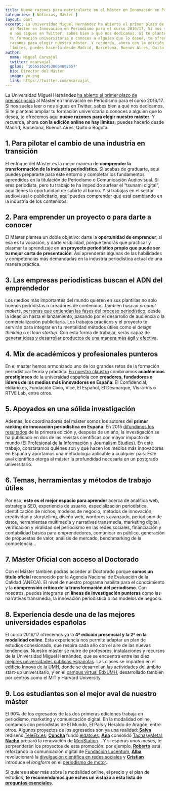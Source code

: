 ```yaml
---
title: Nueve razones para matricularte en el Máster en Innovación en Periodismo
categories: [ Noticias, Máster ]
layout: post
excerpt: La Universidad Miguel Hernández ha abierto el primer plazo de preinscripción
  al Máster en Innovación en Periodismo para el curso 2016/17. Si nos sueles leer
  o nos sigues en Twitter, sabes bien a qué nos dedicamos. Si te planteas ampliar
  tu formación universitaria o conoces a alguien que lo desea, te ofrecemos aquí nueve
  razones para elegir nuestro máster. Y recuerda, ahora con la edición online no hay
  límites, puedes hacerlo desde Madrid, Barcelona, Buenos Aires, Quito o Bogotá.
author:
  name: Miguel Carvajal
  twitter: mcarvajal_
  gplus: '105651624538664882557'
  bio: Director del Máster
  image: yo.png
  link: https://twitter.com/mcarvajal_
---
```


La Universidad Miguel Hernández [ha abierto el primer plazo de preinscripción](http://mip.umh.es/preinscripcion.html) al Máster en Innovación en Periodismo para el curso 2016/17. Si nos sueles leer o nos sigues en Twitter, sabes bien a qué nos dedicamos. Si te planteas ampliar tu formación universitaria o conoces a alguien que lo desea, te ofrecemos aquí **nueve razones para elegir nuestro máster**. Y recuerda, ahora **con la edición online no hay límites**, puedes hacerlo desde Madrid, Barcelona, Buenos Aires, Quito o Bogotá. 
 
## 1. Para pilotar el cambio de una industria en transición
 
El enfoque del Máster es la mejor manera de **comprender la transformación de la industria periodística**. Si acabas de graduarte, aquí puedes prepararte para este entorno y completar los fundamentos aprendidos en la titulación de Periodismo o Comunicación Audiovisual. Si eres periodista, pero tu trabajo te ha impedido surfear el “tsunami digital”, aquí tienes la oportunidad de subirte al barco. Y si trabajas en el sector audiovisual o publicitario, aquí puedes comprender qué está cambiando en la industria de los contenidos. 
 
## 2. Para emprender un proyecto o para darte a conocer
 
El Máster plantea un doble objetivo: darte la **oportunidad de emprender**, si esa es tu vocación, y darte visibilidad, porque tendrás que practicar y plasmar tu aprendizaje en **un proyecto periodístico propio que puede ser tu mejor carta de presentación**. Así aprenderás algunas de las habilidades y competencias más demandadas en la industria periodística actual de una manera práctica. 

## 3. Las empresas periodísticas buscan el ADN del emprendedor
 
Los medios más importantes del mundo quieren en sus plantillas no solo buenos periodistas o creadores de contenidos, también buscan _product makers_, [personas que entiendan las fases del proceso periodístico](https://hbr.org/2016/04/what-i-learned-from-trying-to-innovate-at-the-new-york-times), desde la ideación hasta el lanzamiento, pasando por el desarrollo de audiencia o la comercialización publicitaria. Los trabajos prácticos y el proyecto te servirán para integrar en tu mentalidad métodos útiles como el _design thinking_ o el _lean startup_. Con esta forma de trabajar, serás capaz de [generar ideas y desarrollar productos de una manera más ágil y efectiva](http://cuadernosartesanos.org/2015/cac76.pdf#page=47).
 
## 4. Mix de académicos y profesionales punteros
 
En el máster hemos armonizado uno de los grandes retos de la formación periodística: teoría y práctica. [En nuestro claustro](http://mip.umh.es/profesores.html) combinamos **académicos prestigiosos** de la universidad española con **creadores, fundadores o líderes de los medios más innovadores en España**: El Confidencial, eldiario.es, Fundación Civio, Vice, El Español, El Desmarque, Vis-a-Vis o RTVE Lab, entre otros. 

## 5. Apoyados en una sólida investigación 
 
Además, los coordinadores del máster somos los autores del **primer ranking de innovación periodística en España**. En 2015 [difundimos los resultados](http://mip.umh.es/ranking/) de la primera edición y, después de un año, la investigación se ha publicado en dos de las revistas científicas con mayor impacto del mundo ([El Profesional de la Información](http://www.elprofesionaldelainformacion.com/contenidos/2015/may/03.html) y [Journalism Studies](http://www.tandfonline.com/doi/abs/10.1080/1461670X.2016.1161496)). En este trabajo, constatamos quiénes son y qué hacen los medios más innovadores en España y aportamos una metodología aplicable a cualquier país. Este aval científico otorga al máster la profundidad necesaria en un postgrado universitario. 

## 6. Temas, herramientas y métodos de trabajo útiles
 
Por eso, **este es el mejor espacio para aprender** acerca de analítica web, estrategia SEO, experiencia de usuario, especialización periodística, identificación de nichos, modelos de negocio, métodos de innovación, creatividad y storytelling, diseño web, wordpress avanzado, periodismo de datos, herramientas multimedia y narrativas transmedia, marketing digital, verificación y viralidad del periodismo en las redes sociales, financiación y contabilidad básica para emprendedores, comunicar en público, generación de propuestas de valor, análisis de mercado, benchmarking de la competencia... 
 
## 7. Máster Oficial con acceso al Doctorado
 
Con el Máster también podrás acceder al Doctorado porque **somos un título oficial** reconocido por la Agencia Nacional de Evaluación de la Calidad (ANECA). El nivel de nuestro programa habilita para el conocimiento y la **comprensión crítica de la transformación del periodismo**. Con nosotros, puedes integrarte en **líneas de investigación punteras** como las narrativas transmedia, la innovación periodística o los modelos de negocio.

## 8. Experiencia desde una de las mejores universidades españolas
 
El curso 2016/17 ofrecemos ya la **4ª edición presencial y la 2ª en la modalidad online**. Esta experiencia nos permite adaptar un plan de estudios cohesionado, que respira cada año con el aire de las nuevas tendencias. Nuestro máster se nutre de profesores, instalaciones y recursos de la Universidad Miguel Hernández, que se encuentra entre las diez [mejores universidades públicas españolas](http://comunicacion.umh.es/2016/04/05/la-umh-se-situa-entre-las-mejores-universidades-espanolas-segun-el-ranking-de-la-fundacion-bbva-y-el-ivie/). Las clases se imparten en el [edificio Innova de la UMH](https://www.google.es/maps/@38.2752574,-0.6903181,17z/data=!4m2!6m1!1szwJ9qYpCDTx0.kVCptWFCqS-s), donde se desarrollan las actividades del ámbito start-up universitario, y en el [campus virtual EdxUMH](http://edx.umh.es/), desarrollado también por centros como el MIT y Harvard University. 
 
## 9. Los estudiantes son el mejor aval de nuestro máster 
 
El 90% de los egresados de las dos primeras ediciones trabaja en periodismo, marketing y comunicación digital. En la modalidad online, contamos con periodistas de El Mundo, El País y Heraldo de Aragón, entre otros. Algunos proyectos de los egresados son ya una realidad: [**Salva**](https://twitter.com/salvaelx?lang=es) rediseñó [TeleElx.es](http://www.teleelx.es/), [**Concha**](https://twitter.com/conchamaestre?lang=es) fundó [eldato.es](http://eldato.es/), [**Ana**](https://twitter.com/TachasyMetal?lang=es) consolidó [TachasyMetal](http://www.tachasymetal.com/), [**Nacho**](https://twitter.com/nachoortiz?lang=es) preparó la renovación de [MeriStation](http://www.meristation.com/)... Y si esperas unos meses, te sorprenderán los proyectos de esta promoción: por ejemplo, [**Roberto**](https://twitter.com/PradaRoberto) está reforzando la comunicación digital de [Fundación Lucentum](http://www.fundacionlucentum.com/), [**Alba**](https://twitter.com/albagortega) revolucionará la [divulgación científica en redes sociales](https://twitter.com/newloopgifs) y [**Cristian**](https://twitter.com/Crms74) introduce el _longform_ en el [periodismo de motor](http://www.todocircuito.com/reportajes/slow-motion-gp)...

Si quieres saber más sobre la modalidad online, el precio y el plan de estudios, **te recomendamos que eches un vistazo a esta lista de [preguntas esenciales](http://mip.umh.es/planestudios.html)**. 